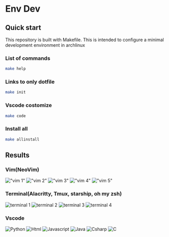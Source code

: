 # Env Dev

## Quick start
This repository is built with Makefile. This is intended to configure a minimal development environment in archlinux

### List of commands
```` bash
make help
````

### Links to only dotfile
```` bash
make init
````

### Vscode costomize
```` bash
make code
````
### Install all

```` bash
make allinstall
````

## Results

### Vim(NeoVim)
!["vim 1"](https://i.ibb.co/BrCSSfZ/Captura-de-pantalla-de-2020-11-28-09-55-24.png)
!["vim 2"](https://i.ibb.co/JRRpkZS/Captura-de-pantalla-de-2020-11-28-09-55-39.png)
!["vim 3"](https://i.ibb.co/TqTn8Xm/Captura-de-pantalla-de-2020-11-28-09-56-06.png)
!["vim 4"](https://i.ibb.co/pJJgHn3/Captura-de-pantalla-de-2020-11-28-09-56-42.png)
!["vim 5"](https://i.ibb.co/mbFzzvs/Captura-de-pantalla-de-2020-11-28-09-57-05.png)

### Terminal(Alacritty, Tmux, starship, oh my zsh)
![terminal 1](https://i.ibb.co/p281LBD/term1.png)
![terminal 2](https://i.ibb.co/JKnkppP/term2.png)
![terminal 3](https://i.ibb.co/X8LbGvQ/term3.png)
![terminal 4](https://i.ibb.co/VNGvGXp/term4.png)

### Vscode
![Python](https://i.ibb.co/LJks4TR/vs1.png)
![Html](https://i.ibb.co/QKqr9gf/vs3.png)
![Javascript](https://i.ibb.co/sbbYC4S/vs4.png)
![Java](https://i.ibb.co/hBbm63t/vs5.png)
![Csharp](https://i.ibb.co/vVnFBvC/vs6.png)
![C](https://i.ibb.co/995bJ2n/vs7.png)
